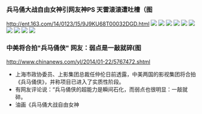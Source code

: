 ### 兵马俑大战自由女神引网友神PS 天雷滚滚遭吐槽（图
http://ent.163.com/14/0123/15/9J9KU68T00032DGD.html
![](http://img1.cache.netease.com/catchpic/6/69/6970BBB21DCFE18BD88F9543E4ED5D31.jpg)
![](http://img1.cache.netease.com/catchpic/E/E7/E724C55352B3CCD084A64BC60C046CF9.jpg)
![](http://img1.cache.netease.com/catchpic/5/5D/5D53A2AF5492BF08E0CD9BCAE0E7C207.jpg)
![](http://img1.cache.netease.com/catchpic/1/1F/1FC8A427756DB2EA9F3FD977357630C8.jpg)
![](https://gss3.bdstatic.com/-Po3dSag_xI4khGkpoWK1HF6hhy/baike/c0%3Dbaike80%2C5%2C5%2C80%2C26/sign=baee179bd52a6059461de948495d5ffe/94cad1c8a786c91794dfa96bcb3d70cf3ac75780.jpg)
![](http://img1.cache.netease.com/catchpic/7/79/79E3B3803A6218455788FD1A2B71653C.jpg)
![](http://img1.cache.netease.com/catchpic/A/AE/AEF08FD496F83028963AB0CC5798F1C4.jpg)
![](http://img1.cache.netease.com/catchpic/F/FA/FA3801F376A22EDE115B875BE396681C.jpg)
![](http://img1.cache.netease.com/catchpic/4/43/433B45AB3BEFE61750968E371DB83CC5.jpg)
![](http://img1.cache.netease.com/catchpic/B/B1/B15F72E693DA1DBAF3870ADCF35FB564.jpg)
### 中美将合拍"兵马俑侠" 网友：弱点是一敲就碎(图
http://www.chinanews.com/yl/2014/01-22/5767472.shtml
- 上海市政协委员、上影集团总裁任仲伦日前透露，中美两国的影视集团将合拍《兵马俑侠》，并称项目已进入了实质性阶段。
- 有网友评论说：“兵马俑侠的超能力是瞬间石化，而弱点也很明显：一敲就碎。
- 油画《兵马俑大战自由女神